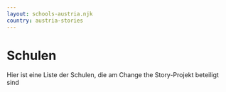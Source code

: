 ```yaml
---
layout: schools-austria.njk
country: austria-stories
---
```

# Schulen
Hier ist eine Liste der Schulen, die am Change the Story-Projekt beteiligt sind


